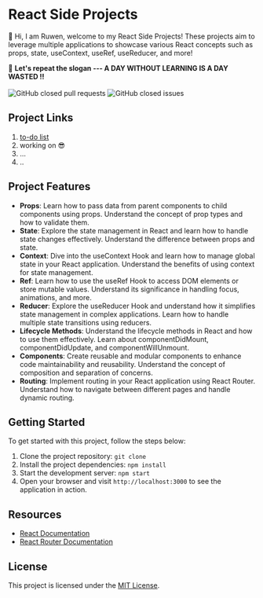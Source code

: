 # React Side Projects
👋 Hi, I am Ruwen, welcome to my React Side Projects! These projects aim to leverage multiple applications to showcase various React concepts such as props, state, useContext, useRef, useReducer, and more!

📢 **Let's repeat the slogan --- A DAY WITHOUT LEARNING IS A DAY WASTED !!**
</br>
</br>
<img alt="GitHub closed pull requests" src="https://img.shields.io/github/issues-pr-closed-raw/Ruwen-Yi/react-side-projects">
<img alt="GitHub closed issues" src="https://img.shields.io/github/issues-closed/Ruwen-Yi/react-side-projects">

## Project Links
1. [to-do list](https://654a3b02f69f11297a68e433--react-comfy-quokka-ced779.netlify.app/)
2. working on 😎
3. ...
4. ..

## Project Features
- **Props**: Learn how to pass data from parent components to child components using props. Understand the concept of prop types and how to validate them.
- **State**: Explore the state management in React and learn how to handle state changes effectively. Understand the difference between props and state.
- **Context**: Dive into the useContext Hook and learn how to manage global state in your React application. Understand the benefits of using context for state management.
- **Ref**: Learn how to use the useRef Hook to access DOM elements or store mutable values. Understand its significance in handling focus, animations, and more.
- **Reducer**: Explore the useReducer Hook and understand how it simplifies state management in complex applications. Learn how to handle multiple state transitions using reducers.
- **Lifecycle Methods**: Understand the lifecycle methods in React and how to use them effectively. Learn about componentDidMount, componentDidUpdate, and componentWillUnmount.
- **Components**: Create reusable and modular components to enhance code maintainability and reusability. Understand the concept of composition and separation of concerns.
- **Routing**: Implement routing in your React application using React Router. Understand how to navigate between different pages and handle dynamic routing.

## Getting Started
To get started with this project, follow the steps below:

1. Clone the project repository: `git clone`
2. Install the project dependencies: `npm install`
3. Start the development server: `npm start`
4. Open your browser and visit `http://localhost:3000` to see the application in action.

## Resources
- [React Documentation](https://react.dev/learn)
- [React Router Documentation](https://reactrouter.com/en/main/start/tutorial)

## License
This project is licensed under the [MIT License](https://opensource.org/license/mit/).

